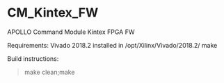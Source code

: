 # CM_Kintex_FW
APOLLO Command Module Kintex FPGA FW

Requirements:
Vivado 2018.2 installed in /opt/Xilinx/Vivado/2018.2/
make

Build instructions:
>make clean;make


